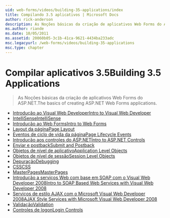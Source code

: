 ```yaml
---
uid: web-forms/videos/building-35-applications/index
title: Compilando 3.5 aplicativos | Microsoft Docs
author: rick-anderson
description: As Noções básicas da criação de aplicativos Web Forms do ASP.NET.
ms.author: riande
ms.date: 10/05/2011
ms.assetid: 20060b05-3c1b-41ca-9621-4434ba233adc
msc.legacyurl: /web-forms/videos/building-35-applications
msc.type: chapter
---
```

<a name="building-35-applications"></a><span data-ttu-id="4101e-103">Compilar aplicativos 3.5</span><span class="sxs-lookup"><span data-stu-id="4101e-103">Building 3.5 Applications</span></span>
====================
> <span data-ttu-id="4101e-104">As Noções básicas da criação de aplicativos Web Forms do ASP.NET.</span><span class="sxs-lookup"><span data-stu-id="4101e-104">The basics of creating ASP.NET Web Forms applications.</span></span>


- [<span data-ttu-id="4101e-105">Introdução ao Visual Web Developer</span><span class="sxs-lookup"><span data-stu-id="4101e-105">Intro to Visual Web Developer</span></span>](intro-to-visual-web-developer.md)
- [<span data-ttu-id="4101e-106">IntelliSense</span><span class="sxs-lookup"><span data-stu-id="4101e-106">IntelliSense</span></span>](intellisense.md)
- [<span data-ttu-id="4101e-107">Introdução ao Web Forms</span><span class="sxs-lookup"><span data-stu-id="4101e-107">Intro to Web Forms</span></span>](intro-to-web-forms.md)
- [<span data-ttu-id="4101e-108">Layout da página</span><span class="sxs-lookup"><span data-stu-id="4101e-108">Page Layout</span></span>](page-layout.md)
- [<span data-ttu-id="4101e-109">Eventos de ciclo de vida da página</span><span class="sxs-lookup"><span data-stu-id="4101e-109">Page Lifecycle Events</span></span>](page-lifecycle-events.md)
- [<span data-ttu-id="4101e-110">Introdução aos controles do ASP.NET</span><span class="sxs-lookup"><span data-stu-id="4101e-110">Intro to ASP.NET Controls</span></span>](intro-to-aspnet-controls.md)
- [<span data-ttu-id="4101e-111">Enviar e postback</span><span class="sxs-lookup"><span data-stu-id="4101e-111">Submit and Postback</span></span>](submit-and-postback.md)
- [<span data-ttu-id="4101e-112">Objetos de nível de aplicativo</span><span class="sxs-lookup"><span data-stu-id="4101e-112">Application Level Objects</span></span>](application-level-objects.md)
- [<span data-ttu-id="4101e-113">Objetos de nível de sessão</span><span class="sxs-lookup"><span data-stu-id="4101e-113">Session Level Objects</span></span>](session-level-objects.md)
- [<span data-ttu-id="4101e-114">Depuração</span><span class="sxs-lookup"><span data-stu-id="4101e-114">Debugging</span></span>](debugging.md)
- [<span data-ttu-id="4101e-115">CSS</span><span class="sxs-lookup"><span data-stu-id="4101e-115">CSS</span></span>](css.md)
- [<span data-ttu-id="4101e-116">MasterPages</span><span class="sxs-lookup"><span data-stu-id="4101e-116">MasterPages</span></span>](masterpages.md)
- [<span data-ttu-id="4101e-117">Introdução a serviços Web com base em SOAP com o Visual Web Developer 2008</span><span class="sxs-lookup"><span data-stu-id="4101e-117">Intro to SOAP Based Web Services with Visual Web Developer 2008</span></span>](an-introduction-to-soap-based-web-services-with-visual-web-developer-2008.md)
- [<span data-ttu-id="4101e-118">Serviços de estilo AJAX com o Microsoft Visual Web Developer 2008</span><span class="sxs-lookup"><span data-stu-id="4101e-118">AJAX Style Services with Microsoft Visual Web Developer 2008</span></span>](ajax-style-services-with-microsoft-visual-web-developer-2008.md)
- [<span data-ttu-id="4101e-119">Validação</span><span class="sxs-lookup"><span data-stu-id="4101e-119">Validation</span></span>](validation.md)
- [<span data-ttu-id="4101e-120">Controles de logon</span><span class="sxs-lookup"><span data-stu-id="4101e-120">Login Controls</span></span>](login-controls.md)
